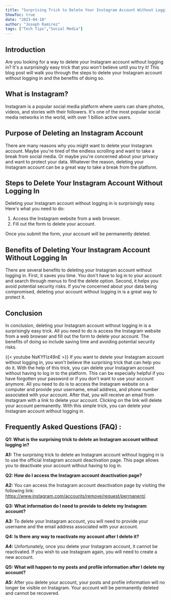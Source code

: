 ```yaml
---
title: "Surprising Trick to Delete Your Instagram Account Without Logging In - You Won't Believe What Happens Next!"
ShowToc: true 
date: "2023-04-10"
author: "Joseph Ramirez" 
tags: ["Tech Tips","Social Media"]
---
```

## Introduction

Are you looking for a way to delete your Instagram account without logging in? It's a surprisingly easy trick that you won't believe until you try it! This blog post will walk you through the steps to delete your Instagram account without logging in and the benefits of doing so.

## What is Instagram?

Instagram is a popular social media platform where users can share photos, videos, and stories with their followers. It's one of the most popular social media networks in the world, with over 1 billion active users.

## Purpose of Deleting an Instagram Account

There are many reasons why you might want to delete your Instagram account. Maybe you're tired of the endless scrolling and want to take a break from social media. Or maybe you're concerned about your privacy and want to protect your data. Whatever the reason, deleting your Instagram account can be a great way to take a break from the platform.

## Steps to Delete Your Instagram Account Without Logging In

Deleting your Instagram account without logging in is surprisingly easy. Here's what you need to do:

1. Access the Instagram website from a web browser.
2. Fill out the form to delete your account.

Once you submit the form, your account will be permanently deleted.

## Benefits of Deleting Your Instagram Account Without Logging In

There are several benefits to deleting your Instagram account without logging in. First, it saves you time. You don't have to log in to your account and search through menus to find the delete option. Second, it helps you avoid potential security risks. If you're concerned about your data being compromised, deleting your account without logging in is a great way to protect it.

## Conclusion

In conclusion, deleting your Instagram account without logging in is a surprisingly easy trick. All you need to do is access the Instagram website from a web browser and fill out the form to delete your account. The benefits of doing so include saving time and avoiding potential security risks.

{{< youtube NsKYFlz49nE >}} 
If you want to delete your Instagram account without logging in, you won't believe the surprising trick that can help you do it. With the help of this trick, you can delete your Instagram account without having to log in to the platform. This can be especially helpful if you have forgotten your password or if you don't want to use your account anymore. All you need to do is to access the Instagram website on a computer and provide your username, email address, and phone number associated with your account. After that, you will receive an email from Instagram with a link to delete your account. Clicking on the link will delete your account permanently. With this simple trick, you can delete your Instagram account without logging in.

## Frequently Asked Questions (FAQ) :
**Q1: What is the surprising trick to delete an Instagram account without logging in?**

**A1:** The surprising trick to delete an Instagram account without logging in is to use the official Instagram account deactivation page. This page allows you to deactivate your account without having to log in. 

**Q2: How do I access the Instagram account deactivation page?**

**A2:** You can access the Instagram account deactivation page by visiting the following link: https://www.instagram.com/accounts/remove/request/permanent/. 

**Q3: What information do I need to provide to delete my Instagram account?**

**A3:** To delete your Instagram account, you will need to provide your username and the email address associated with your account. 

**Q4: Is there any way to reactivate my account after I delete it?**

**A4:** Unfortunately, once you delete your Instagram account, it cannot be reactivated. If you wish to use Instagram again, you will need to create a new account. 

**Q5: What will happen to my posts and profile information after I delete my account?**

**A5:** After you delete your account, your posts and profile information will no longer be visible on Instagram. Your account will be permanently deleted and cannot be recovered.


